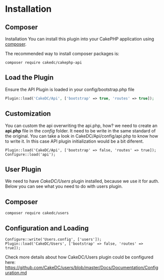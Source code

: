 # Installation

## Composer

Installation
You can install this plugin into your CakePHP application using [composer](http://getcomposer.org/doc/00-intro.md).

The recommended way to install composer packages is:

```
composer require cakedc/cakephp-api
```

## Load the Plugin

Ensure the API Plugin is loaded in your config/bootstrap.php file

```php
Plugin::load('CakeDC/Api', ['bootstrap' => true, 'routes' => true]);
```

## Customization
You can custom the api overwriting the api.php, how?
we need to create an **api.php** file in the *config* folder. It need to be write in the same standard of the original. You can take a look in CakeDC/Api/config/api.php to know how to write it.
In this case API plugin initialization would be a bit diferent.

```
Plugin::load('CakeDC/Api', ['bootstrap' => false, 'routes' => true]);
Configure::load('api');

``` 

## User Plugin
We need to have *CakeDC/Users* plugin installed, because we use it for auth. Below you can see what you need to do with users plugin.

## Composer

```
composer require cakedc/users
```

## Configuration and Loading

```
Configure::write('Users.config', ['users']);
Plugin::load('CakeDC/Users', ['bootstrap' => false, 'routes' => true]);
``` 
Check more details about how CakeDC/Users plugin could be configured here: https://github.com/CakeDC/users/blob/master/Docs/Documentation/Configuration.md
